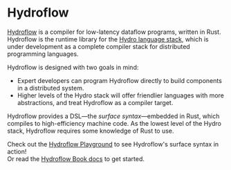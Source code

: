 # Hydroflow

[Hydroflow](https://github.com/hydro-project/hydroflow) is a compiler for low-latency
dataflow programs, written in Rust. Hydroflow is the runtime library for the
[Hydro language stack](https://hydro.run/docs/hydroflow/ecosystem), which is under development
as a complete compiler stack for distributed programming languages.

Hydroflow is designed with two goals in mind:
- Expert developers can program Hydroflow directly to build components in a distributed system.
- Higher levels of the Hydro stack will offer friendlier languages with more abstractions, and treat Hydroflow as a compiler target.

Hydroflow provides a DSL—the *surface syntax*—embedded in Rust, which compiles to high-efficiency machine code.
As the lowest level of the Hydro stack, Hydroflow requires some knowledge of Rust to use.

Check out the [Hydroflow Playground](https://hydro.run/playground) to see Hydroflow's surface syntax in action!  
Or read the [Hydroflow Book docs](https://hydro.run/docs/hydroflow/#this-book) to get started.
